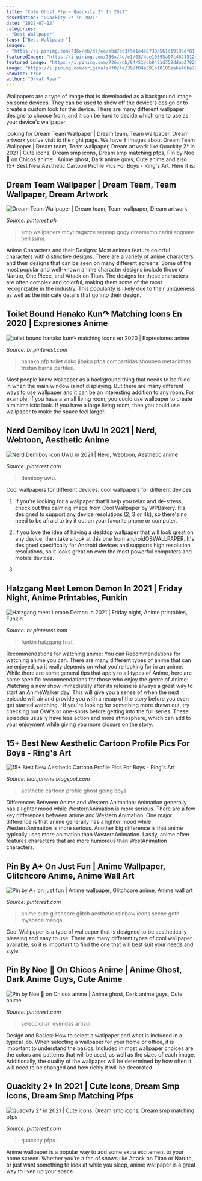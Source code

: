 ```yaml
---
title: "Cute Ghost Pfp ~ Quackity 2* In 2021"
description: "Quackity 2* in 2021"
date: "2022-07-12"
categories:
- "Best Wallpaper"
tags: ["Best Wallpaper"]
images:
- "https://i.pinimg.com/736x/eb/d7/ec/ebd7ec3f9a1e4e8730a561d19195df81.jpg"
featuredImage: "https://i.pinimg.com/736x/4e/e1/03/4ee10395a07c48215124a39f39fb184d.jpg"
featured_image: "https://i.pinimg.com/736x/cb/84/51/cb8451d750ddab27825a53d2f2e50bde.jpg"
image: "https://i.pinimg.com/originals/f0/4a/39/f04a391b10105ea6e46ba79904e03dfc.jpg"
ShowToc: true
author: "Orval Ryan"
---
```



Wallpapers are a type of image that is downloaded as a background image on some devices. They can be used to show off the device's design or to create a custom look for the device. There are many different wallpaper designs to choose from, and it can be hard to decide which one to use as your device's wallpaper.

	

		
looking for Dream Team Wallpaper | Dream team, Team wallpaper, Dream artwork you've visit to the right page. We have 8 Images about Dream Team Wallpaper | Dream team, Team wallpaper, Dream artwork like Quackity 2* in 2021 | Cute icons, Dream smp icons, Dream smp matching pfps, Pin by Noe 💫 on Chicos anime | Anime ghost, Dark anime guys, Cute anime and also 15+ Best New Aesthetic Cartoon Profile Pics For Boys - Ring&#039;s Art. Here it is:
		
    
## Dream Team Wallpaper | Dream Team, Team Wallpaper, Dream Artwork

<img loading=lazy src="https://i.pinimg.com/736x/4e/e1/03/4ee10395a07c48215124a39f39fb184d.jpg" onerror="this.onerror=null;this.src='https://tse3.mm.bing.net/th?id=OIP.Kqzf-FAeJUOBLhKHCqKP2gHaOT&amp;pid=15.1';" alt="Dream Team Wallpaper | Dream team, Team wallpaper, Dream artwork">

_Source: pinterest.ph_

>smp wallpapers mcyt ragazze sapnap gogy dreamsmp carini sognare bellissimi. 

	

Anime Characters and their Designs: Most animes feature colorful characters with distinctive designs.
There are a variety of anime characters and their designs that can be seen on many different screens. Some of the most popular and well-known anime character designs include those of Naruto, One Piece, and Attack on Titan. The designs for these characters are often complex and colorful, making them some of the most recognizable in the industry. This popularity is likely due to their uniqueness as well as the intricate details that go into their design.

    
## Toilet Bound Hanako Kun↷ Matching Icons En 2020 | Expresiones Anime

<img loading=lazy src="https://i.pinimg.com/736x/9a/a7/15/9aa715a920e5c41eadf22d0ab809a438.jpg" onerror="this.onerror=null;this.src='https://tse3.mm.bing.net/th?id=OIP.ZQkC7GcxKUcHPDcd4tv7zQHaHa&amp;pid=15.1';" alt="toilet bound hanako kun↷ matching icons en 2020 | Expresiones anime">

_Source: br.pinterest.com_

>hanako pfp toilet dako jibaku pfps compartidas shounen metadinhas tristan barna perfiles. 

	

Most people know wallpaper as a background thing that needs to be filled in when the main window is not displaying. But there are many different ways to use wallpaper and it can be an interesting addition to any room. For example, if you have a small living room, you could use wallpaper to create a minimalistic look. If you have a large living room, then you could use wallpaper to make the space feel larger.

    
## Nerd Demiboy Icon UwU In 2021 | Nerd, Webtoon, Aesthetic Anime

<img loading=lazy src="https://i.pinimg.com/736x/f4/c0/1f/f4c01fd6694bd2bd586c52c5870d50f4.jpg" onerror="this.onerror=null;this.src='https://tse4.mm.bing.net/th?id=OIP.VoSsqIOq3abBg7Atmi2vSgHaHa&amp;pid=15.1';" alt="Nerd Demiboy icon UwU in 2021 | Nerd, Webtoon, Aesthetic anime">

_Source: pinterest.com_

>demiboy uwu. 

	

Cool wallpapers for different devices:
cool wallpapers for different devices 

1. If you're looking for a wallpaper that'll help you relax and de-stress, check out this calming image from Cool Wallpaper by WPBakery. It's designed to support any device resolutions (2, 3 or 4k), so there's no need to be afraid to try it out on your favorite phone or computer.

2. If you love the idea of having a desktop wallpaper that will look great on any device, then take a look at this one from androidOSWALLPAPER. It's designed specifically for Android devices and supports high resolution resolutions, so it looks great on even the most powerful computers and mobile devices.

3.

    
## Hatzgang Meet Lemon Demon In 2021 | Friday Night, Anime Printables, Funkin

<img loading=lazy src="https://i.pinimg.com/736x/26/3c/08/263c0899247c92e8475854852b279b60.jpg" onerror="this.onerror=null;this.src='https://tse3.mm.bing.net/th?id=OIP.jeU0oy0xFqttkT5IHXzFAAHaFj&amp;pid=15.1';" alt="Hatzgang meet Lemon Demon in 2021 | Friday night, Anime printables, Funkin">

_Source: br.pinterest.com_

>funkin hatzgang fnaf. 

	

Recommendations for watching anime: You can
Recommendations for watching anime you can. There are many different types of anime that can be enjoyed, so it really depends on what you're looking for in an anime. While there are some general tips that apply to all types of Anime, here are some specific recommendations for those who enjoy the genre of Anime: 
-Watching a new show immediately after its release is always a great way to start an AnimeWalker day. This will give you a sense of when the next episode will air and provide you with a recap of the story before you even get started watching. 
-If you're looking for something more drawn out, try checking out OVA's or one-shots before getting into the full series. These episodes usually have less action and more atmosphere, which can add to your enjoyment while giving you more closure on the story.

    
## 15+ Best New Aesthetic Cartoon Profile Pics For Boys - Ring&#039;s Art

<img loading=lazy src="https://i.pinimg.com/originals/f0/4a/39/f04a391b10105ea6e46ba79904e03dfc.jpg" onerror="this.onerror=null;this.src='https://tse4.mm.bing.net/th?id=OIP.t3aNm7tM1HDB657Ur0D9PgHaFj&amp;pid=15.1';" alt="15+ Best New Aesthetic Cartoon Profile Pics For Boys - Ring&#039;s Art">

_Source: leanjanene.blogspot.com_

>aesthetic cartoon profile ghost going boys. 

	

Differences Between Anime and Western Animation: Animation generally has a lighter mood while WesternAnimation is more serious.
There are a few key differences between anime and Western Animation. One major difference is that anime generally has a lighter mood while WesternAnimation is more serious. Another big difference is that anime typically uses more animation than WesternAnimation. Lastly, anime often features characters that are more humorous than WestAnimation characters.

    
## Pin By A+ On Just Fun | Anime Wallpaper, Glitchcore Anime, Anime Wall Art

<img loading=lazy src="https://i.pinimg.com/736x/cb/84/51/cb8451d750ddab27825a53d2f2e50bde.jpg" onerror="this.onerror=null;this.src='https://tse1.mm.bing.net/th?id=OIP.QxgK-qlUIh7CUMN_s19p9QHaHa&amp;pid=15.1';" alt="Pin by A+ on just fun | Anime wallpaper, Glitchcore anime, Anime wall art">

_Source: pinterest.com_

>anime cute glitchcore glitch aesthetic rainbow icons scene goth myspace manga. 

	

Cool Wallpaper is a type of wallpaper that is designed to be aesthetically pleasing and easy to use. There are many different types of cool wallpaper available, so it is important to find the one that will best suit your needs and style.

    
## Pin By Noe 💫 On Chicos Anime | Anime Ghost, Dark Anime Guys, Cute Anime

<img loading=lazy src="https://i.pinimg.com/736x/16/1c/47/161c47a567cc3f358996c9afecd384bf.jpg" onerror="this.onerror=null;this.src='https://tse3.mm.bing.net/th?id=OIP.ak75O3UnRra3yjPVHP8sswHaHa&amp;pid=15.1';" alt="Pin by Noe 💫 on Chicos anime | Anime ghost, Dark anime guys, Cute anime">

_Source: pinterest.com_

>seleccionar leyendas artisul. 

	

Design and Basics: How to select a wallpaper and what is included in a typical job.
When selecting a wallpaper for your home or office, it is important to understand the basics. Included in most wallpaper choices are the colors and patterns that will be used, as well as the sizes of each image. Additionally, the quality of the wallpaper will be determined by how often it will need to be changed and how richly it will be decorated.

    
## Quackity 2* In 2021 | Cute Icons, Dream Smp Icons, Dream Smp Matching Pfps

<img loading=lazy src="https://i.pinimg.com/736x/eb/d7/ec/ebd7ec3f9a1e4e8730a561d19195df81.jpg" onerror="this.onerror=null;this.src='https://tse1.mm.bing.net/th?id=OIP.-An3tt5g40-5XUoELDwzEAHaHa&amp;pid=15.1';" alt="Quackity 2* in 2021 | Cute icons, Dream smp icons, Dream smp matching pfps">

_Source: pinterest.com_

>quackity pfps. 

	

Anime wallpaper is a popular way to add some extra excitement to your home screen. Whether you’re a fan of shows like Attack on Titan or Naruto, or just want something to look at while you sleep, anime wallpaper is a great way to liven up your space.

